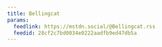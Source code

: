 ```yaml
---
title: Bellingcat
params:
  feedlink: https://mstdn.social/@Bellingcat.rss
  feedid: 28cf2c7bd0034e0222aadfb9ed47db5a
---
```

